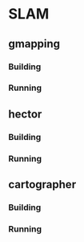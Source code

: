 # SLAM

## gmapping

### Building
### Running

## hector

### Building
### Running

## cartographer

### Building
### Running
